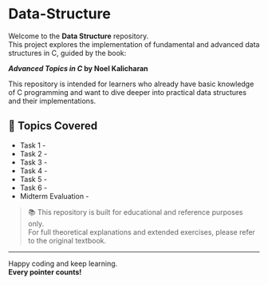 # Data-Structure

Welcome to the **Data Structure** repository.  
This project explores the implementation of fundamental and advanced data structures in C, guided by the book:

**_Advanced Topics in C_ by Noel Kalicharan**

This repository is intended for learners who already have basic knowledge of C programming and want to dive deeper into practical data structures and their implementations.

## 📁 Topics Covered

- Task 1 -
- Task 2 -
- Task 3 -
- Task 4 -
- Task 5 -
- Task 6 -
- Midterm Evaluation - 

> 📚 This repository is built for educational and reference purposes only.  
> For full theoretical explanations and extended exercises, please refer to the original textbook.

---

Happy coding and keep learning.  
**Every pointer counts!**

